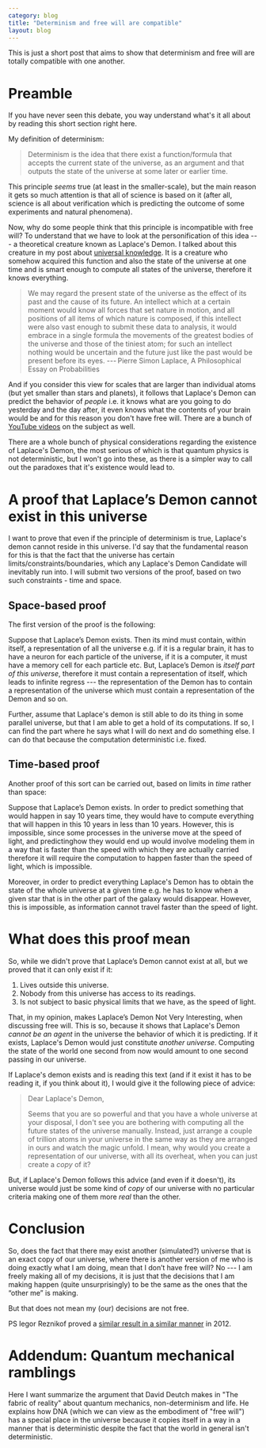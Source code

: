 ```yaml
---
category: blog
title: "Determinism and free will are compatible"
layout: blog
---
```


This is just a short post that aims to show that determinism and free will are totally compatible with one another.

<!--more-->

Preamble
===

If you have never seen this debate, you way understand what's it all about by reading this short section right here. 

My definition of determinism:

> Determinism is the idea that there exist a function/formula that accepts the current state of the universe, as an argument and that outputs the state of the universe at some later or earlier time. 

This principle *seems* true (at least in the smaller-scale), but the main reason it gets so much attention is that all of science is based on it (after all, science is all about verification which is predicting the outcome of some experiments and natural phenomena). 

Now, why do some people think that this principle is incompatible with free will? To understand that we have to look at the 
personification of this idea --- a theoretical creature known as Laplace's Demon. I talked about this creature in my post about [universal knowledge](/22-02-05-universal-knowledge). It is a creature who somehow acquired this function and also the state of the universe at one time and is smart enough to compute all states of the universe, therefore it knows everything. 

> We may regard the present state of the universe as the effect of its past and the cause of its future. An intellect which at a certain moment would know all forces that set nature in motion, and all positions of all items of which nature is composed, if this intellect were also vast enough to submit these data to analysis, it would embrace in a single formula the movements of the greatest bodies of the universe and those of the tiniest atom; for such an intellect nothing would be uncertain and the future just like the past would be present before its eyes. --- Pierre Simon Laplace, A Philosophical Essay on Probabilities

And if you consider this view for scales that are larger than individual atoms (but yet smaller than stars and planets), it follows that Laplace's Demon can predict the behavior of *people* i.e. it knows what are you going to do yesterday and the day after, it even knows what the contents of your brain would be and for this reason you don't have free will. There are a bunch of [YouTube videos](https://www.youtube.com/results?search_query=free+will+determinism) on the subject as well.

There are a whole bunch of physical considerations regarding the existence of Laplace's Demon, the most serious of which is that quantum physics is not deterministic, but I won't go into these, as there is a simpler way to call out the paradoxes that it's existence would lead to.

A proof that Laplace’s Demon cannot exist in this universe 
===

I want to prove that even if the principle of determinism is true, Laplace's demon cannot reside in this universe. I'd say that the fundamental reason for this is that the fact that the universe has certain limits/constraints/boundaries, which any Laplace's Demon Candidate will inevitably run into. I will submit two versions of the proof, based on two such constraints - time and space.

Space-based proof
---

The first version of the proof is the following: 

Suppose that Laplace’s Demon exists. Then its mind must contain, within itself, a representation of all the universe e.g. if it is a regular brain, it has to have a neuron for each particle of the universe, if it is a computer, it must have a memory cell for each particle etc. But, Laplace’s Demon is *itself part of this universe*, therefore it must contain a representation of itself, which leads to infinite regress --- the representation of the Demon has to contain a representation of the universe which must contain a representation of the Demon and so on.

Further, assume that Laplace's demon is still able to do its thing in some parallel universe, but that I am able to get a hold of its computations. If so, I can find the part where he says what I will do next and do something else. I can do that because the computation deterministic i.e. fixed.

Time-based proof
---
Another proof of this sort can be carried out, based on limits in *time* rather than space:

Suppose that Laplace’s Demon exists. In order to predict something that would happen in say 10 years time, they would have to compute everything that will happen in this 10 years in less than 10 years. However, this is impossible, since some processes in the universe move at the speed of light, and predictinghow they would end up would involve modeling them in a way that is faster than the speed with which they are actually carried therefore it will require the computation to happen faster than the speed of light, which is impossible.

Moreover, in order to predict everything Laplace's Demon has to obtain the state of the whole universe at a given time e.g. he has to know when a given star that is in the other part of the galaxy would disappear. However, this is impossible, as information cannot travel faster than the speed of light.

What does this proof mean
===

So, while we didn't prove that Laplace’s Demon cannot exist at all, but we proved that it can only exist if it:

1. Lives outside this universe.
2. Nobody from this universe has access to its readings.
3. Is not subject to basic physical limits that we have, as the speed of light.

That, in my opinion, makes Laplace’s Demon Not Very Interesting, when discussing free will. This is so, because it shows that Laplace's Demon *cannot be an agent* in the universe the behavior of which it is predicting. If it exists, Laplace's Demon would just constitute *another universe*. Computing the state of the world one second from now would amount to one second passing in our universe. 

If Laplace's demon exists and is reading this text (and if it exist it has to be reading it, if you think about it), I would give it the following piece of advice: 

> Dear Laplace's Demon, 
>
> Seems that you are so powerful and that you have a whole universe at your disposal, I don't see you are bothering with computing all the future states of the universe manually. Instead, just arrange a couple of trillion atoms in your universe in the same way as they are arranged in ours and watch the magic unfold. I mean, why would you create a representation of our universe, with all its overheat, when you can just create a *copy* of it?

But, if Laplace's Demon follows this advice (and even if it doesn't), its universe would just be some kind of *copy* of our universe with no particular criteria making one of them more *real* than the other.

Conclusion
===

So, does the fact that there may exist another (simulated?) universe that is an exact copy of our universe, where there is another version of me who is doing exactly what I am doing, mean that I don’t have free will? No --- I am freely making all of my decisions, it is just that the decisions that I am making happen (quite unsurprisingly) to be the same as the ones that the “other me” is making. 

But that does not mean my (our) decisions are not free. 

PS Iegor Reznikof proved a [similar result in a similar manner](https://arxiv.org/abs/1203.2945v3) in 2012.

Addendum: Quantum mechanical ramblings
===

Here I want summarize the argument that David Deutch makes in "The fabric of reality" about quantum mechanics, non-determinism and life. He explains how DNA (which we can view as the embodiment of "free will") has a special place in the universe because it copies itself in a way in a manner that is deterministic despite the fact that the world in general isn't deterministic.

